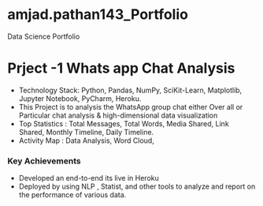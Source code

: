 # amjad.pathan143_Portfolio
Data Science Portfolio

# Prject -1 Whats app Chat Analysis

* Technology Stack: Python, Pandas, NumPy, SciKit-Learn, Matplotlib, Jupyter Notebook,  PyCharm, Heroku.
* This Project is to analysis the WhatsApp group chat either Over all or Particular chat analysis & high-dimensional data visualization
* Top Statistics :  Total Messages, Total Words, Media Shared, Link Shared, Monthly Timeline, Daily Timeline.
* Activity Map :  Data Analysis, Word Cloud,
### Key Achievements
* Developed an end-to-end its live in  Heroku
* Deployed by using  NLP , Statist, and other tools to analyze and report on the performance of various data.


